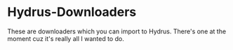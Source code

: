 # Hydrus-Downloaders

These are downloaders which you can import to Hydrus. There's one at the moment cuz it's really all I wanted to do.

